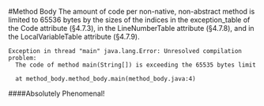 #Method Body
The amount of code per non-native, non-abstract method is limited to 65536 bytes by the sizes of the indices in the exception_table of the Code attribute (§4.7.3), in the LineNumberTable attribute (§4.7.8), and in the LocalVariableTable attribute (§4.7.9).

```
Exception in thread "main" java.lang.Error: Unresolved compilation problem: 
  The code of method main(String[]) is exceeding the 65535 bytes limit

  at method_body.method_body.main(method_body.java:4)
```

####Absolutely Phenomenal!
